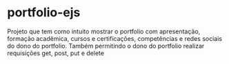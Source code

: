 # portfolio-ejs
Projeto que tem como intuito mostrar o portfolio com apresentação, formação acadêmica, cursos e certificações, competências e redes sociais do dono do portfolio. Também permitindo o dono do portfolio realizar requisições get, post, put e delete  
